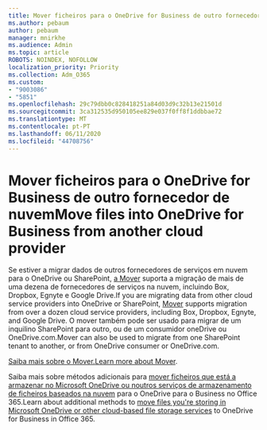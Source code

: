 ```yaml
---
title: Mover ficheiros para o OneDrive for Business de outro fornecedor de nuvem
ms.author: pebaum
author: pebaum
manager: mnirkhe
ms.audience: Admin
ms.topic: article
ROBOTS: NOINDEX, NOFOLLOW
localization_priority: Priority
ms.collection: Adm_O365
ms.custom:
- "9003086"
- "5851"
ms.openlocfilehash: 29c79dbb0c828418251a84d03d9c32b13e21501d
ms.sourcegitcommit: 3ca312535d950105ee829e037f0ff8f1ddbbae72
ms.translationtype: MT
ms.contentlocale: pt-PT
ms.lasthandoff: 06/11/2020
ms.locfileid: "44708756"
---
```

# <a name="move-files-into-onedrive-for-business-from-another-cloud-provider"></a><span data-ttu-id="35db1-102">Mover ficheiros para o OneDrive for Business de outro fornecedor de nuvem</span><span class="sxs-lookup"><span data-stu-id="35db1-102">Move files into OneDrive for Business from another cloud provider</span></span>

<span data-ttu-id="35db1-103">Se estiver a migrar dados de outros fornecedores de serviços em nuvem para o OneDrive ou SharePoint, [a Mover](https://go.microsoft.com/fwlink/?linkid=2132453) suporta a migração de mais de uma dezena de fornecedores de serviços na nuvem, incluindo Box, Dropbox, Egnyte e Google Drive.</span><span class="sxs-lookup"><span data-stu-id="35db1-103">If you are migrating data from other cloud service providers into OneDrive or SharePoint, [Mover](https://go.microsoft.com/fwlink/?linkid=2132453) supports migration from over a dozen cloud service providers, including Box, Dropbox, Egnyte, and Google Drive.</span></span> <span data-ttu-id="35db1-104">O mover também pode ser usado para migrar de um inquilino SharePoint para outro, ou de um consumidor oneDrive ou OneDrive.com.</span><span class="sxs-lookup"><span data-stu-id="35db1-104">Mover can also be used to migrate from one SharePoint tenant to another, or from OneDrive consumer or OneDrive.com.</span></span>

<span data-ttu-id="35db1-105">[Saiba mais sobre o Mover.](https://go.microsoft.com/fwlink/?linkid=2132453)</span><span class="sxs-lookup"><span data-stu-id="35db1-105">[Learn more about Mover](https://go.microsoft.com/fwlink/?linkid=2132453).</span></span>

<span data-ttu-id="35db1-106">Saiba mais sobre métodos adicionais para [mover ficheiros que está a armazenar no Microsoft OneDrive ou noutros serviços de armazenamento de ficheiros baseados na nuvem](https://support.microsoft.com/office/7fb28cad-7e25-451f-8b4b-2d1a71e5c0e9) para o OneDrive para o Business no Office 365.</span><span class="sxs-lookup"><span data-stu-id="35db1-106">Learn about additional methods to [move files you're storing in Microsoft OneDrive or other cloud-based file storage services](https://support.microsoft.com/office/7fb28cad-7e25-451f-8b4b-2d1a71e5c0e9) to OneDrive for Business in Office 365.</span></span>
